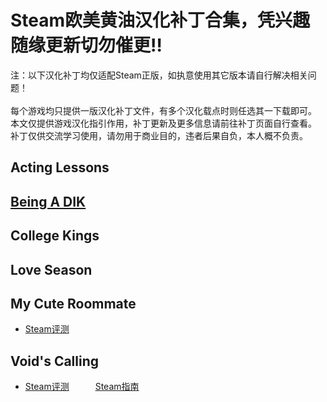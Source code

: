 # Steam欧美黄油汉化补丁合集，凭兴趣随缘更新切勿催更:bangbang:
注：以下汉化补丁均仅适配Steam正版，如执意使用其它版本请自行解决相关问题！  
<br>每个游戏均只提供一版汉化补丁文件，有多个汉化载点时则任选其一下载即可。
<br>本文仅提供游戏汉化指引作用，补丁更新及更多信息请前往补丁页面自行查看。
<br>补丁仅供交流学习使用，请勿用于商业目的，违者后果自负，本人概不负责。
## Acting Lessons
## [Being A DIK](https://github.com/Vetoyi/CN_Patch.Being_A_DIK)
## College Kings
## Love Season
## My Cute Roommate
- [Steam评测](https://steamcommunity.com/id/Vetoy/recommended/1276610/)
## Void's Calling
- [Steam评测](https://steamcommunity.com/id/Vetoy/recommended/1212020/)　　　[Steam指南](https://steamcommunity.com/sharedfiles/filedetails/?id=2783923883)
